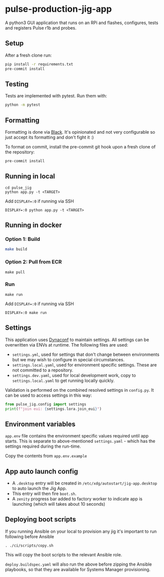 # pulse-production-jig-app

A python3 GUI application that runs on an RPi and flashes, configures, tests and registers Pulse r1b and probes.

## Setup

After a fresh clone run:

```bash
pip install -r requirements.txt
pre-commit install
```

## Testing

Tests are implemented with pytest. Run them with:

```bash
python -m pytest 
```

## Formatting

Formatting is done via [Black](https://github.com/psf/black). It's opinionated and not very configurable so just accept
its formatting and don't fight it :)

To format on commit, install the pre-commit git hook upon a fresh clone of the repository:

```bash
pre-commit install
```

## Running in local

```shell
cd pulse_jig
python app.py -t <TARGET>
```

Add `DISPLAY=:0` if running via SSH
```shell
DISPLAY=:0 python app.py -t <TARGET>
```

## Running in docker

### Option 1: Build

```bash
make build
```

### Option 2: Pull from ECR

```shell
make pull 
```

### Run

```shell
make run
```

Add `DISPLAY=:0` if running via SSH
```shell
DISPLAY=:0 make run
```

## Settings

This application uses [Dynaconf](https://www.dynaconf.com/) to maintain settings. All settings can be overwritten via ENVs at runtime. The following files are used:

- `settings.yml`, used for settings that don't change between environments but we may wish to configure in special circumstances.
- `settings.local.yaml`, used for environment specific settings. These are not committed to a repository.
- `settings.dev.yaml`, used for local development work, copy to `settings.local.yaml` to get running locally quickly.

Validation is performed on the combined resolved settings in `config.py`. It can be used to access settings in this way:

```python
from pulse_jig.config import settings
print(f"join eui: {settings.lora.join_eui}")
```

## Environment variables
`app.env` file contains the environment specific values required until app starts. This is separate to above-mentioned
`settings.yaml` - which has the settings required during the run-time.

Copy the contents from `app.env.example`

## App auto launch config 
- A `.desktop` entry will be created in `/etc/xdg/autostart/jig-app.desktop` to auto launch the Jig App.
- This entry will then fire `boot.sh`.
- A `zenity` progress bar added to factory worker to indicate app is launching (which will takes about 10 seconds)

## Deploying boot scripts
If you running Ansible on your local to provision any jig it's important to run following before Ansible
```shell
. ./ci/scripts/copy.sh
```
This will copy the boot scripts to the relevant Ansible role.

`deploy.buildspec.yaml` will also run the above before zipping the Ansible playbooks, so that they are available for Systems Manager provisioning. 
